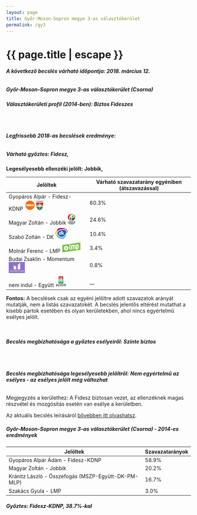 ```yaml
---
layout: page
title: Győr-Moson-Sopron megye 3-as választókerület
permalink: /gy3
---
```


<h1 class="page-title">{{ page.title | escape }}</h1>

<div class="section">
    <div class="row">
          <div class="col s12"><h6><span><strong>A következő becslés várható időpontja: 2018. március 12.</strong></span></h6>
		  <h5>Győr-Moson-Sopron megye 3-as választókerület (Csorna)</h5>
<h6><strong>Választókerületi profil (2014-ben): <span id="profil">Biztos Fideszes</span></strong></h6>
<br/>
<h6><strong>Legfrissebb 2018-as becslések eredménye:</strong></h6<br/><h5>Várható győztes: <span id="gyoztes">Fidesz, </span><span id="esely"></span><span></span></h5>
			<p><strong>Legesélyesebb ellenzéki jelölt: <span id="masodik">Jobbik, </span><span id="esely2"></span><span></span></strong></p>
<table class="striped">
              <thead>
                <tr>
                    <th>Jelöltek</th>
                    <th>Várható szavazatarány egyéniben (átszavazással)</th>
                </tr>
              </thead>
              <tbody>
             <tr>
                  <td>Gyopáros Alpár - Fidesz-KDNP <img src="images/fideszkdnp_logo.png" style="width:55px;height:30px;"></td>
				  <td id="id_fidesz">60.3%</td>
			</tr>
			<tr><td>Magyar Zoltán - Jobbik <img src="images/jobbik_logo.png" style="width:23px;height:30px;"></td><td id="id_jobbik">24.6%</td></tr>
<tr>
                  <td>Szabó Zoltán - DK <img src="images/dk_logo.png" style="width:34px;height:30px;"></td>
				  <td id="id_baloldal">10.4%</td>
			</tr>
			<tr>
                  <td>Molnár Ferenc - LMP <img src="images/lmp_logo.png" style="width:52px;height:30px;"></td>
				  <td id="lmp">3.4%</td>
			</tr>
			<tr>
				  <td>Budai Zsaklin - Momentum <img src="images/momentum_logo.png" style="width:44px;height:30px;"></td>
				  <td id="id_momentum">0.8%</td>
			</tr>
<tr>
<td>nem indul -  Együtt <img src="images/egyutt_logo.png" style="width:31px;height:30px;"></td>
<td id="id_egyutt">__</td>
</tr>                
              </tbody>
            </table>
			
			
<p><strong>Fontos:</strong> A becslések csak az egyéni jelöltre adott szavazatok arányát mutatják, nem a listás szavazatokét. A becslés jelentős eltérést mutathat a kisebb pártok esetében és olyan kerületekben, ahol nincs egyértelmű esélyes jelölt.</p>
<br/>
			<h6><strong>Becslés megbízhatósága a győztes esélyeiről: Szinte biztos</strong> </h6>
<br/><h6><strong>Becslés megbízhatósága legesélyesebb jelöltről:</strong> <strong><span id="biztos_jelolt">Nem egyértelmű az esélyes - az esélyes jelölt még változhat</span></strong></h6>
<p>Megjegyzés a kerülethez: A Fidesz biztosan vezet, az ellenzéknek magas részvétel és mozgósítás esetén van esélye a kerületben.</p>
<p>Az aktuális becslés leírásáról <a href="../metodologia#0305">bővebben itt olvashatsz</a>.</p>
          </div>
    </div>
</div>

<div class="section">
    <div class="row">
          <div class="col s12">
		  <h5>Győr-Moson-Sopron megye 3-as választókerület (Csorna) - 2014-es eredmények</h5>
            <table class="striped">
              <thead>
                <tr>
                    <th>Jelöltek</th>
                    <th>Szavazatarányok</th>
                </tr>
              </thead>
              <tbody>
             <tr>
                  <td>Gyopáros Alpár Ádám - Fidesz-KDNP</td>
				  <td>58.9%</td>
			</tr>
			<tr>
			      <td>Magyar Zoltán - Jobbik</td>
				  <td>20.2%</td>
			</tr>
			<tr>
			      <td>Kránitz László - Összefogás (MSZP-Együtt-DK-PM-MLP)</td>
				  <td>16.7%</td> 
			</tr>
			<tr>
				  <td>Szakács Gyula - LMP</td>
				  <td>3.0%</td>
			</tr>                
              </tbody>
            </table>
			<h5>Győztes: Fidesz-KDNP, 38.7%-kal</h5>
          </div>
    </div>
</div>
